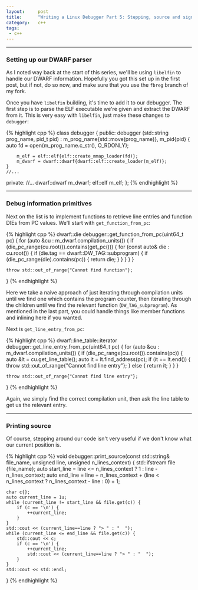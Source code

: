 ```yaml
---
layout:     post
title:      "Writing a Linux Debugger Part 5: Stepping, source and signals"
category:   c++
tags:
 - c++
---
```


------------------------

### Setting up our DWARF parser

As I noted way back at the start of this series, we'll be using `libelfin` to handle our DWARF information. Hopefully you got this set up in the first post, but if not, do so now, and make sure that you use the `fbreg` branch of my fork.

Once you have `libelfin` building, it's time to add it to our debugger. The first step is to parse the ELF executable we're given and extract the DWARF from it. This is very easy with `libelfin`, just make these changes to `debugger`:

{% highlight cpp %}
class debugger {
public:
    debugger (std::string prog_name, pid_t pid)
         : m_prog_name{std::move(prog_name)}, m_pid{pid} {
        auto fd = open(m_prog_name.c_str(), O_RDONLY);

        m_elf = elf::elf{elf::create_mmap_loader(fd)};
        m_dwarf = dwarf::dwarf{dwarf::elf::create_loader(m_elf)};
    }
    //...
    
private:
    //...
    dwarf::dwarf m_dwarf;
    elf::elf m_elf;
};
{% endhighlight %}

---------------------------

### Debug information primitives

Next on the list is to implement functions to retrieve line entries and function DIEs from PC values. We'll start with `get_function_from_pc`:

{% highlight cpp %}
dwarf::die debugger::get_function_from_pc(uint64_t pc) {
    for (auto &cu : m_dwarf.compilation_units()) {
        if (die_pc_range(cu.root()).contains(get_pc())) {
            for (const auto& die : cu.root()) {
                if (die.tag == dwarf::DW_TAG::subprogram) {
                    if (die_pc_range(die).contains(pc)) {
                        return die;
                    }
                }
            }
        }
    }

    throw std::out_of_range{"Cannot find function"};
}
{% endhighlight %}

Here we take a naive approach of just iterating through compilation units until we find one which contains the program counter, then iterating through the children until we find the relevant function (`DW_TAG_subprogram`). As mentioned in the last part, you could handle things like member functions and inlining here if you wanted.

Next is `get_line_entry_from_pc`:

{% highlight cpp %}
dwarf::line_table::iterator debugger::get_line_entry_from_pc(uint64_t pc) {
    for (auto &cu : m_dwarf.compilation_units()) {
        if (die_pc_range(cu.root()).contains(pc)) {
            auto &lt = cu.get_line_table();
            auto it = lt.find_address(pc);
            if (it == lt.end()) {
                throw std::out_of_range{"Cannot find line entry"};
            }
            else {
                return it;
            }
        }
    }

    throw std::out_of_range{"Cannot find line entry"};
}
{% endhighlight %}

Again, we simply find the correct compilation unit, then ask the line table to get us the relevant entry.


-------------------------------

### Printing source

Of course, stepping around our code isn't very useful if we don't know what our current position is. 

{% highlight cpp %}
void debugger::print_source(const std::string& file_name, unsigned line, unsigned n_lines_context) {
    std::ifstream file {file_name};
    auto start_line = line <= n_lines_context ? 1 : line - n_lines_context;
    auto end_line = line + n_lines_context + (line < n_lines_context ? n_lines_context - line : 0) + 1;

    char c{};
    auto current_line = 1u;
    while (current_line != start_line && file.get(c)) {
        if (c == '\n') {
            ++current_line;
        }
    }
    std::cout << (current_line==line ? "> " : "  ");
    while (current_line <= end_line && file.get(c)) {
        std::cout << c;
        if (c == '\n') {
            ++current_line;
            std::cout << (current_line==line ? "> " : "  ");
        }
    }
    std::cout << std::endl;
}
{% endhighlight %}





